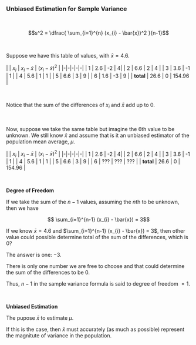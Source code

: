 ### Unbiased Estimation for Sample Variance

<br/>

$$s^2 = \dfrac{  \sum_{i=1}^{n} (x_{i} - \bar{x})^2 }{n-1}$$

<br/>

Suppose we have this table of values, with $\bar{x} = 4.6$.

| | $x_i$ | $x_i - \bar{x}$ | $(x_i - \bar{x})^2$ | 
|-|-|-|-|-|
| 1 | 2.6 | -2 | 4|
| 2 | 6.6 | 2 | 4 |
| 3 | 3.6 | -1 | 1 |
| 4 | 5.6 | 1 | 1 |
| 5 | 6.6 | 3 | 9 |
| 6 | 1.6 | -3 | 9 |
| **total** | 26.6 | 0 | 154.96 |

<br/>

Notice that the sum of the differences of $x_i$ and $\bar{x}$ add up to 0.

<br/>

Now, suppose we take the same table but imagine the 6th value to be unknown. We still know $\bar{x}$ and assume that is it an unbiased estimator of the population mean average, $\mu$. 

| | $x_i$ | $x_i - \bar{x}$ | $(x_i - \bar{x})^2$ | 
|-|-|-|-|-|
| 1 | 2.6 | -2 | 4|
| 2 | 6.6 | 2 | 4 |
| 3 | 3.6 | -1 | 1 |
| 4 | 5.6 | 1 | 1 |
| 5 | 6.6 | 3 | 9 |
| 6 | ??? | ??? | ??? |
| **total** | 26.6 | 0 | 154.96 |

<br/>

**Degree of Freedom**

If we take the sum of the $n-1$ values, assuming the $n$th to be unknown, then we have

$$ \sum_{i=1}^{n-1} (x_{i} - \bar{x}) = 3$$

If we know $\bar{x} = 4.6$ and $\sum_{i=1}^{n-1} (x_{i} - \bar{x}) = 3$, then other value could possible determine total of the sum of the differences, which is 0?

The answer is one: $-3$.

There is only one number we are free to choose and that could determine the sum of the differences to be 0.

Thus, $n-1$ in the sample variance formula is said to degree of freedom $= 1$.

<br/>

**Unbiased Estimation**

The pupose $\bar{x}$ to estimate $\mu$.

If this is the case, then $\bar{x}$ must accurately (as much as possible) represent the magnitute of variance in the population.


